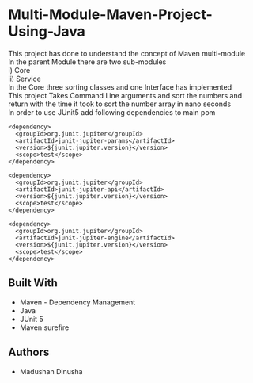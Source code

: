 # Multi-Module-Maven-Project-Using-Java
This project has done to understand the concept of Maven multi-module    
In the parent Module there are two sub-modules  
  i)  Core  
  ii) Service  
In the Core three sorting classes and one Interface has implemented   
This project Takes Command Line arguments and sort the numbers and return with the time it took to sort the number array in nano seconds  
In order to use JUnit5 add following dependencies to main pom
  
    <dependency>
      <groupId>org.junit.jupiter</groupId>
      <artifactId>junit-jupiter-params</artifactId>
      <version>${junit.jupiter.version}</version>
      <scope>test</scope>
    </dependency>
    
    <dependency>
      <groupId>org.junit.jupiter</groupId>
      <artifactId>junit-jupiter-api</artifactId>
      <version>${junit.jupiter.version}</version>
      <scope>test</scope>
    </dependency>

    <dependency>
      <groupId>org.junit.jupiter</groupId>
      <artifactId>junit-jupiter-engine</artifactId>
      <version>${junit.jupiter.version}</version>
      <scope>test</scope>
    </dependency>

## Built With
* Maven - Dependency Management
* Java 
* JUnit 5
* Maven surefire 

## Authors
* Madushan Dinusha
